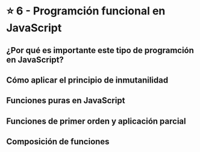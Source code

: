 # :star: 6 - Programción funcional en JavaScript

## ¿Por qué es importante este tipo de programción en JavaScript?

## Cómo aplicar el principio de inmutanilidad

## Funciones puras en JavaScript

## Funciones de primer orden y aplicación parcial

## Composición de funciones